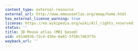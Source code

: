 ```yaml
---
content_type: external-resource
external_url: http://www.emouseatlas.org/emap/home.html
has_external_license_warning: true
license: https://en.wikipedia.org/wiki/All_rights_reserved
status: ''
title: 3D Mouse atlas (MRI based)
uid: e91a893b-72c4-436e-8a81-5f50c7d637fe
wayback_url: ''
---
```

